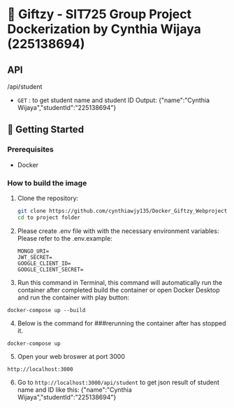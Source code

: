 # 🎁 Giftzy - SIT725 Group Project Dockerization by Cynthia Wijaya (225138694)

## API
/api/student
- `GET` : to get student name and student ID
Output:
{"name":"Cynthia Wijaya","studentId":"225138694"}

## 🚀 Getting Started

### Prerequisites

- Docker

### How to build the image

1. Clone the repository:

   ```bash
   git clone https://github.com/cynthiawjy135/Docker_Giftzy_Webproject.git
   cd to project folder
   ```
   
2. Please create .env file with with the necessary environment variables: Please refer to the .env.example:
   ```
   MONGO_URI=
   JWT_SECRET=
   GOOGLE_CLIENT_ID=
   GOOGLE_CLIENT_SECRET=
   ```

3. Run this command in Terminal, this command will automatically run the container after completed build the container
   or open Docker Desktop and run the container with play button:

```
docker-compose up --build
```

4. Below is the command for ###rerunning the container after has stopped it.

```
docker-compose up
```

5. Open your web broswer at port 3000

```
http://localhost:3000
```
6. Go to ``` http://localhost:3000/api/student ``` to get json result of student name and ID like this:
   {"name":"Cynthia Wijaya","studentId":"225138694"}
